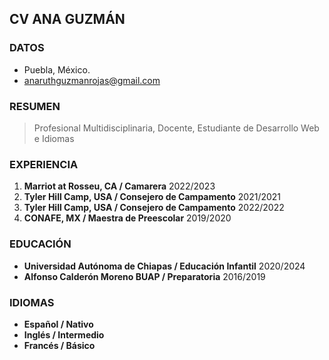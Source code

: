 ## CV ANA GUZMÁN
### DATOS
- Puebla, México. 
- anaruthguzmanrojas@gmail.com 
### RESUMEN
> Profesional Multidisciplinaria, Docente, Estudiante de Desarrollo Web e Idiomas
### EXPERIENCIA
1. **Marriot at Rosseu, CA / Camarera** 2022/2023
2. **Tyler Hill Camp, USA / Consejero de Campamento** 2021/2021
3. **Tyler Hill Camp, USA / Consejero de Campamento** 2022/2022
4. **CONAFE, MX / Maestra de Preescolar** 2019/2020
### EDUCACIÓN 
- **Universidad Autónoma de Chiapas / Educación Infantil** 2020/2024
- **Alfonso Calderón Moreno BUAP / Preparatoria** 2016/2019
### IDIOMAS
- **Español / Nativo**
- **Inglés / Intermedio**
- **Francés / Básico**
